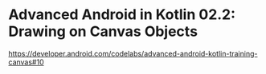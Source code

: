 # Advanced Android in Kotlin 02.2: Drawing on Canvas Objects


https://developer.android.com/codelabs/advanced-android-kotlin-training-canvas#10
